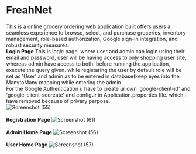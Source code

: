 # FreahNet
This is a online grocery ordering web application built offers users a seamless experience to browse, select, and purchase groceries, inventory management, role-based authorization, Google sign-in integration, and robust security measures.
<br>
**Login Page**
This is logic page, where user and admin can login using their email and password, user will be having access to only shopping user site, whereas admin have access to both.
before running the application, execute the query given. while registaring the user by default role will be set as 'User' and admin as to be entered in database(keep eyes into the ManytoMany mapping while entering the admin.
<br>
For the Google Authentication u have to create ur own 'google-client-id' and 'google-client-secreate' and configur in Application.properties file. which i have removed because of privary perpose.
<br>
![Screenshot (55)](https://github.com/Wantstocode/FreahNet/assets/120893466/7136656f-079f-4649-852a-1d00bc0c79a4)
<br>
<br>
**Registration Page**
![Screenshot (61)](https://github.com/Wantstocode/FreahNet/assets/120893466/4e1631c7-dd28-4e19-ad51-5822254a41a7)
<br>
<br>
**Admin Home Page**
![Screenshot (56)](https://github.com/Wantstocode/FreahNet/assets/120893466/c68cb8f1-9bd2-451b-a09b-f43a2089f4c8)
<br>
<br>
**User Home Page**
![Screenshot (57)](https://github.com/Wantstocode/FreahNet/assets/120893466/0b8528d0-bf95-4e57-b080-323666f9aad5)
<br>
<br>


